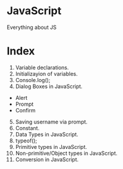 # JavaScript
Everything about JS

# Index
1) Variable declarations.
2) Initializayion of variables.
3) Console.log();
4) Dialog Boxes in JavaScript.
  - Alert
  - Prompt
  - Confirm
5) Saving username via prompt.
6) Constant.
7) Data Types in JavaScript.
8) typeof();
8) Primitive types in JavaScript.
9) Non-primitive/Object types in JavaScript.
10) Conversion in JavaScript.